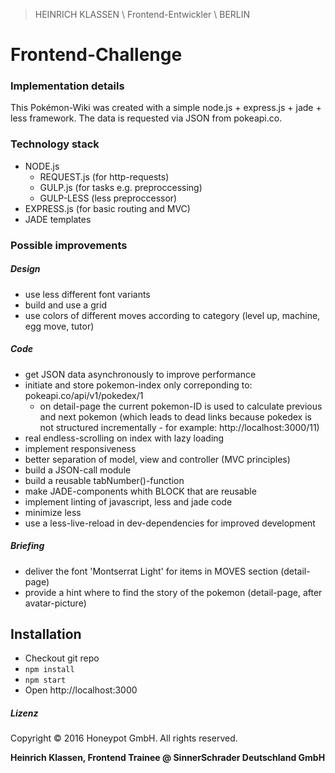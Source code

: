 >  HEINRICH KLASSEN \ Frontend-Entwickler \ BERLIN

# Frontend-Challenge


### Implementation details
This Pokémon-Wiki was created with a simple node.js + express.js + jade + less framework. The data is requested via JSON from pokeapi.co.

### Technology stack
+ NODE.js
  + REQUEST.js (for http-requests)
  + GULP.js (for tasks e.g. preproccessing)
  + GULP-LESS (less preproccessor)
+ EXPRESS.js (for basic routing and MVC)
+ JADE templates

### Possible improvements

##### Design
+ use less different font variants
+ build and use a grid
+ use colors of different moves according to category (level up, machine, egg move, tutor)

##### Code
+ get JSON data asynchronously to improve performance
+ initiate and store pokemon-index only correponding to: pokeapi.co/api/v1/pokedex/1
  + on detail-page the current pokemon-ID is used to calculate previous and next pokemon (which leads to dead links because pokedex is not structured incrementally - for example: http://localhost:3000/11)
+ real endless-scrolling on index with lazy loading
+ implement responsiveness
+ better separation of model, view and controller (MVC principles)
+ build a JSON-call module
+ build a reusable tabNumber()-function
+ make JADE-components whith BLOCK that are reusable
+ implement linting of javascript, less and jade code
+ minimize less
+ use a less-live-reload in dev-dependencies for improved development

##### Briefing
+ deliver the font 'Montserrat Light' for items in MOVES section (detail-page)
+ provide a hint where to find the story of the pokemon (detail-page, after avatar-picture)

## Installation

+ Checkout git repo
+ `npm install`
+ `npm start`
+ Open http://localhost:3000

##### Lizenz
Copyright © 2016 Honeypot GmbH. All rights reserved.


**Heinrich Klassen, Frontend Trainee @ SinnerSchrader Deutschland GmbH**